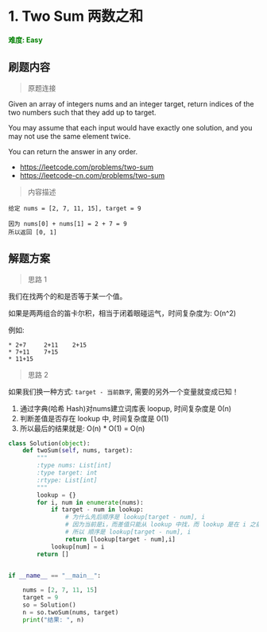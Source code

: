# 1. Two Sum 两数之和

**<font color=green>难度: Easy</font>**

## 刷题内容

> 原题连接

Given an array of integers nums and an integer target, return indices of the two numbers such that they add up to target.

You may assume that each input would have exactly one solution, and you may not use the same element twice.

You can return the answer in any order.
* https://leetcode.com/problems/two-sum
* https://leetcode-cn.com/problems/two-sum

> 内容描述

```
给定 nums = [2, 7, 11, 15], target = 9

因为 nums[0] + nums[1] = 2 + 7 = 9
所以返回 [0, 1]
```






## 解题方案

> 思路 1

我们在找两个的和是否等于某一个值。

如果是两两组合的笛卡尔积，相当于闭着眼碰运气，时间复杂度为: O(n^2) 

例如: 

```
* 2+7     2+11    2+15
* 7+11    7+15
* 11+15
```


> 思路 2

如果我们换一种方式: `target - 当前数字`, 需要的另外一个变量就变成已知！

1. 通过字典(哈希 Hash)对nums建立词库表 loopup, 时间复杂度是 0(n)
2. 判断差值是否存在 lookup 中, 时间复杂度是 0(1)
3. 所以最后的结果就是: O(n) * O(1) = O(n)

```python
class Solution(object):
    def twoSum(self, nums, target):
        """
        :type nums: List[int]
        :type target: int
        :rtype: List[int]
        """
        lookup = {}
        for i, num in enumerate(nums):
            if target - num in lookup:
                # 为什么先后顺序是 lookup[target - num], i
                # 因为当前是i，而差值只能从 lookup 中找，而 lookup 是在 i 之前面入库的
                # 所以 顺序是 lookup[target - num], i
                return [lookup[target - num],i]
            lookup[num] = i
        return []

    
if __name__ == "__main__":

    nums = [2, 7, 11, 15]
    target = 9
    so = Solution()
    n = so.twoSum(nums, target)
    print("结果: ", n)
```
